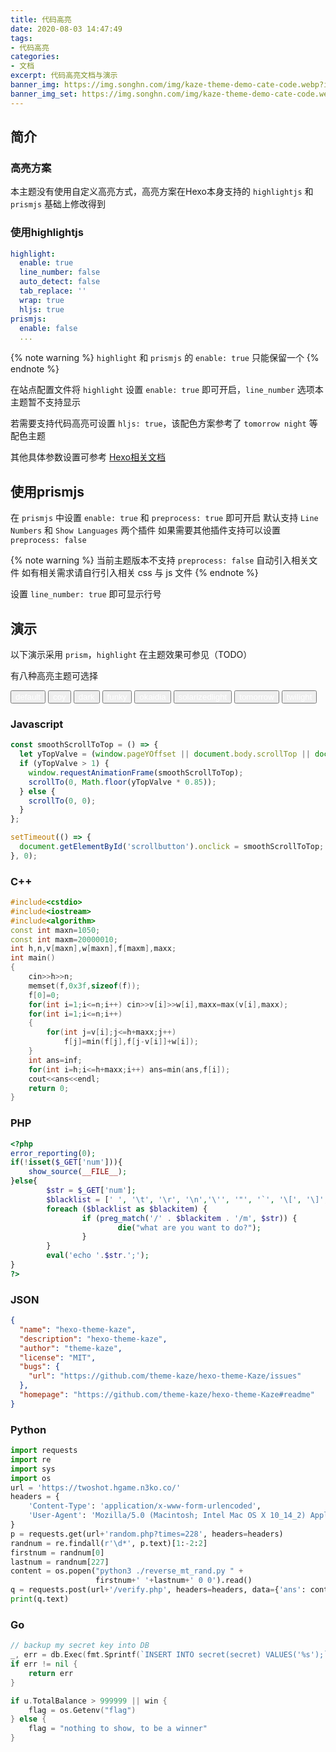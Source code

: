 ```yaml
---
title: 代码高亮
date: 2020-08-03 14:47:49
tags:
- 代码高亮
categories:
- 文档
excerpt: 代码高亮文档与演示
banner_img: https://img.songhn.com/img/kaze-theme-demo-cate-code.webp?imageslim
banner_img_set: https://img.songhn.com/img/kaze-theme-demo-cate-code.webp?imageMogr2/blur/1x0/quality/1
---
```

## 简介

<link rel="preload" href="/js/lib/prism/prism.min.css" as="style">
<link rel="preload" href="/js/lib/prism/prism-coy.min.css" as="style">
<link rel="preload" href="/js/lib/prism/prism-dark.min.css" as="style">
<link rel="preload" href="/js/lib/prism/prism-funky.min.css" as="style">
<link rel="preload" href="/js/lib/prism/prism-okaidia.min.css" as="style">
<link rel="preload" href="/js/lib/prism/prism-solarizedlight.min.css" as="style">
<link rel="preload" href="/js/lib/prism/prism-tomorrow.min.css" as="style">
<link rel="preload" href="/js/lib/prism/prism-twilight.min.css" as="style">

### 高亮方案

本主题没有使用自定义高亮方式，高亮方案在Hexo本身支持的 `highlightjs` 和 `prismjs` 基础上修改得到

### 使用highlightjs

```yaml
highlight:
  enable: true
  line_number: false
  auto_detect: false
  tab_replace: ''
  wrap: true
  hljs: true
prismjs:
  enable: false
  ...
```

{% note warning %}
`highlight` 和 `prismjs` 的 `enable: true` 只能保留一个
{% endnote %}

在站点配置文件将 `highlight` 设置 `enable: true` 即可开启，`line_number` 选项本主题暂不支持显示

若需要支持代码高亮可设置 `hljs: true`，该配色方案参考了 `tomorrow night` 等配色主题

其他具体参数设置可参考 [Hexo相关文档 ](https://hexo.io/docs/syntax-highlight)

## 使用prismjs

在 `prismjs` 中设置 `enable: true` 和 `preprocess: true` 即可开启 默认支持 `Line Numbers` 和 `Show Languages` 两个插件 如果需要其他插件支持可以设置 `preprocess: false`

{% note warning %}
当前主题版本不支持 `preprocess: false` 自动引入相关文件 如有相关需求请自行引入相关 css 与 js 文件
{% endnote %}

设置 `line_number: true` 即可显示行号

## 演示

以下演示采用 `prism`，`highlight` 在主题效果可参见（TODO）

有八种高亮主题可选择

<button class="postbutton" style="color: #fff;">default</button> <button class="postbutton" style="color: #fff;">coy</button> <button class="postbutton" style="color: #fff;">dark</button> <button class="postbutton" style="color: #fff;">funky</button> <button class="postbutton" style="color: #fff;">okaidia</button> <button class="postbutton" style="color: #fff;">solarizedlight</button> <button class="postbutton" style="color: #fff;">tomorrow</button> <button class="postbutton" style="color: #fff;">twilight</button>


### Javascript

```js
const smoothScrollToTop = () => {
  let yTopValve = (window.pageYOffset || document.body.scrollTop || document.documentElement.scrollTop);
  if (yTopValve > 1) {
    window.requestAnimationFrame(smoothScrollToTop);
    scrollTo(0, Math.floor(yTopValve * 0.85));
  } else {
    scrollTo(0, 0);
  }
};

setTimeout(() => {
  document.getElementById('scrollbutton').onclick = smoothScrollToTop;
}, 0);
```

### C++

```cpp
#include<cstdio>
#include<iostream>
#include<algorithm>
const int maxn=1050;
const int maxm=20000010;
int h,n,v[maxn],w[maxn],f[maxm],maxx;
int main()
{
	cin>>h>>n;
	memset(f,0x3f,sizeof(f));
	f[0]=0;
	for(int i=1;i<=n;i++) cin>>v[i]>>w[i],maxx=max(v[i],maxx);
	for(int i=1;i<=n;i++)
	{
		for(int j=v[i];j<=h+maxx;j++)
			f[j]=min(f[j],f[j-v[i]]+w[i]);	
	}
	int ans=inf;
	for(int i=h;i<=h+maxx;i++) ans=min(ans,f[i]);
	cout<<ans<<endl;
	return 0;
}
```

### PHP

```php
<?php
error_reporting(0);
if(!isset($_GET['num'])){
    show_source(__FILE__);
}else{
        $str = $_GET['num'];
        $blacklist = [' ', '\t', '\r', '\n','\'', '"', '`', '\[', '\]','\$','\\','\^'];
        foreach ($blacklist as $blackitem) {
                if (preg_match('/' . $blackitem . '/m', $str)) {
                        die("what are you want to do?");
                }
        }
        eval('echo '.$str.';');
}
?>
```



### JSON

```json
{
  "name": "hexo-theme-kaze",
  "description": "hexo-theme-kaze",
  "author": "theme-kaze",
  "license": "MIT",
  "bugs": {
    "url": "https://github.com/theme-kaze/hexo-theme-Kaze/issues"
  },
  "homepage": "https://github.com/theme-kaze/hexo-theme-Kaze#readme"
}
```

### Python

```python
import requests
import re
import sys
import os
url = 'https://twoshot.hgame.n3ko.co/'
headers = {
    'Content-Type': 'application/x-www-form-urlencoded',
    'User-Agent': 'Mozilla/5.0 (Macintosh; Intel Mac OS X 10_14_2) AppleWebKit/537.36 (KHTML, like Gecko) Chrome/71.0.3578.98 Safari/537.36',
}
p = requests.get(url+'random.php?times=228', headers=headers)
randnum = re.findall(r'\d*', p.text)[1:-2:2]
firstnum = randnum[0]
lastnum = randnum[227]
content = os.popen("python3 ./reverse_mt_rand.py " +
                   firstnum+' '+lastnum+' 0 0').read()
q = requests.post(url+'/verify.php', headers=headers, data={'ans': content})
print(q.text)
```

### Go

```go
// backup my secret key into DB
_, err = db.Exec(fmt.Sprintf(`INSERT INTO secret(secret) VALUES('%s');`, secretKey))
if err != nil {
    return err
}

if u.TotalBalance > 999999 || win {
    flag = os.Getenv("flag")
} else {
    flag = "nothing to show, to be a winner"
}
```

<script>
  function changePrismTheme(e) {
    let text = e.target.innerHTML;
    let linkList = document.head.getElementsByTagName('link');
    for(let item of linkList) {
      if(item.dataset.prism) {
        document.head.removeChild(item);
      }
    }
    let link = document.createElement('link');
    link.rel = 'stylesheet';
    link.dataset.prism = text;
    if(text === 'default') {
      text = 'prism';
    } else {
      text = 'prism-' + text;
    }
    link.href='/js/lib/prism/' + text +'.min.css';
    document.head.appendChild(link);
  }
  setTimeout(() => {
    let buttonList = document.getElementsByClassName('postbutton');
    Array.prototype.forEach.call(buttonList, item => {
      item.onclick = changePrismTheme;
    });
  }, 0);
</script>

